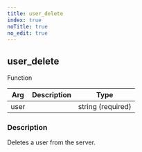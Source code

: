 ```yaml
---
title: user_delete
index: true
noTitle: true
no_edit: true
---
```




<div class="vql_item"></div>


## user_delete
<span class='vql_type pull-right page-header'>Function</span>



<div class="vqlargs"></div>

Arg | Description | Type
----|-------------|-----
user||string (required)

### Description

Deletes a user from the server.

